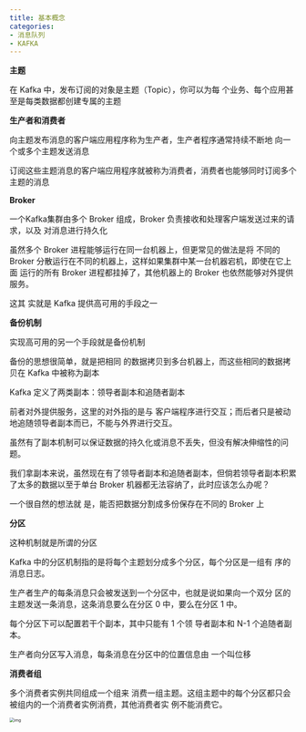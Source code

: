 ```yaml
---
title: 基本概念
categories: 
- 消息队列
- KAFKA
---
```


**主题**

在 Kafka 中，发布订阅的对象是主题（Topic），你可以为每 个业务、每个应用甚至是每类数据都创建专属的主题

**生产者和消费者**

向主题发布消息的客户端应用程序称为生产者，生产者程序通常持续不断地 向一个或多个主题发送消息

订阅这些主题消息的客户端应用程序就被称为消费者，消费者也能够同时订阅多个主题的消息

**Broker**

一个Kafka集群由多个 Broker 组成，Broker 负责接收和处理客户端发送过来的请求，以及 对消息进行持久化

虽然多个 Broker 进程能够运行在同一台机器上，但更常见的做法是将 不同的 Broker 分散运行在不同的机器上，这样如果集群中某一台机器宕机，即使在它上面 运行的所有 Broker 进程都挂掉了，其他机器上的 Broker 也依然能够对外提供服务。

这其 实就是 Kafka 提供高可用的手段之一

**备份机制**

实现高可用的另一个手段就是备份机制

备份的思想很简单，就是把相同 的数据拷贝到多台机器上，而这些相同的数据拷贝在 Kafka 中被称为副本

Kafka 定义了两类副本：领导者副本和追随者副本

前者对外提供服务，这里的对外指的是与 客户端程序进行交互；而后者只是被动地追随领导者副本而已，不能与外界进行交互。

虽然有了副本机制可以保证数据的持久化或消息不丢失，但没有解决伸缩性的问题。

我们拿副本来说，虽然现在有了领导者副本和追随者副本，但倘若领导者副本积累了太多的数据以至于单台 Broker 机器都无法容纳了，此时应该怎么办呢？

一个很自然的想法就 是，能否把数据分割成多份保存在不同的 Broker 上

**分区**

这种机制就是所谓的分区

Kafka 中的分区机制指的是将每个主题划分成多个分区，每个分区是一组有 序的消息日志。

生产者生产的每条消息只会被发送到一个分区中，也就是说如果向一个双分 区的主题发送一条消息，这条消息要么在分区 0 中，要么在分区 1 中。

每个分区下可以配置若干个副本，其中只能有 1 个领 导者副本和 N-1 个追随者副本。

生产者向分区写入消息，每条消息在分区中的位置信息由 一个叫位移

**消费者组**

多个消费者实例共同组成一个组来 消费一组主题。这组主题中的每个分区都只会被组内的一个消费者实例消费，其他消费者实 例不能消费它。

<img src="https://xiaoflyfish.oss-cn-beijing.aliyuncs.com/image/20201221173956.png" alt="img" style="zoom:50%;" />
